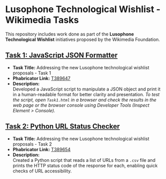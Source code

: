 # Lusophone Technological Wishlist - Wikimedia Tasks

This repository includes work done as part of the **Lusophone Technological Wishlist** initiatives proposed by the Wikimedia Foundation.

## [Task 1: JavaScript JSON Formatter](https://github.com/NishaChandila/Wikimedia-Tasks/tree/main/Task1)

- **Task Title:** Addressing the new Lusophone technological wishlist proposals - Task 1  
- **Phabricator Link:** [T389647](https://phabricator.wikimedia.org/T389647)  
- **Description:**  
  Developed a JavaScript script to manipulate a JSON object and print it in a human-readable format for better clarity and presentation.
 *To test the script, open `Task1.html` in a browser and check the results in the web page or the browser console using Developer Tools (Inspect Element > Console).*

## [Task 2: Python URL Status Checker](https://github.com/NishaChandila/Wikimedia-Tasks/tree/main/Task2)

- **Task Title:** Addressing the new Lusophone technological wishlist proposals - Task 2  
- **Phabricator Link:** [T389654](https://phabricator.wikimedia.org/T389654)  
- **Description:**  
  Created a Python script that reads a list of URLs from a `.csv` file and prints the HTTP status code of the response for each, enabling quick checks of URL accessibility.
